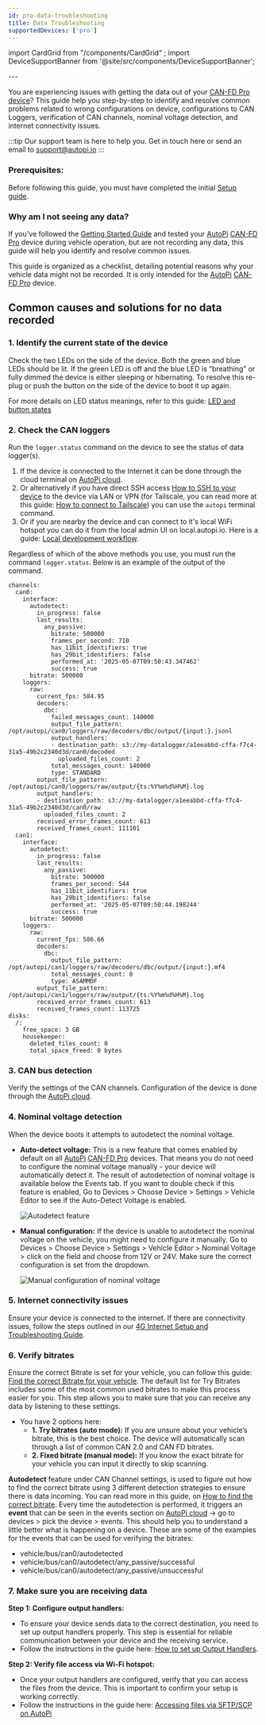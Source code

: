 ```yaml
---
id: pro-data-troubleshooting
title: Data Troubleshooting
supportedDevices: ['pro']
---
```


import CardGrid from "/components/CardGrid" ;
import DeviceSupportBanner from '@site/src/components/DeviceSupportBanner';

<DeviceSupportBanner supported={frontMatter.supportedDevices} />
---


You are experiencing issues with getting the data out of your [CAN-FD Pro device](https://shop.autopi.io/products/autopi-can-fd-pro)? This guide help you step-by-step to identify and resolve common problems related to wrong configurations on device, configurations to CAN Loggers, verification of CAN channels, nominal voltage detection, and internet connectivity issues. 

:::tip Our support team is here to help you.
Get in touch here or send an email to support@autopi.io
:::

### Prerequisites:
Before following this guide, you must have completed the initial [Setup guide](https://docs.autopi.io/getting_started/autopi_canfd_pro/).

### Why am I not seeing any data? 
If you've followed the [Getting Started Guide](/getting_started/autopi_canfd_pro/index.md)
and tested your [AutoPi](https://www.autopi.io) [CAN-FD Pro](https://www.autopi.io/hardware/autopi-canfd-pro) device during vehicle operation, but are not recording any data, this guide will help you identify and resolve common issues. 

This guide is organized as a checklist, detailing potential reasons why your vehicle
data might not be recorded. It is only intended for the
[AutoPi](https://www.autopi.io) [CAN-FD Pro](https://www.autopi.io/hardware/autopi-canfd-pro) device.  

## Common causes and solutions for no data recorded

### 1. Identify the current state of the device

Check the two LEDs on the side of the device. Both the green and blue LEDs should be lit. If the green LED is off and the blue LED is “breathing” or fully dimmed the device is either sleeping or hibernating. To resolve this re-plug or push the button on the side of the device to boot it up again.

For more details on LED status meanings, refer to this guide: [LED and button states](https://docs.autopi.io/hardware/autopi_canfd_pro/pro-led-and-button/)

### 2. Check the CAN loggers

Run the `logger.status` command on the device to see the status of data logger(s).

1. If the device is connected to the Internet it can be done through the cloud terminal on [AutoPi cloud](https://my.autopi.io/).
2. Or alternatively if you have direct SSH access [How to SSH to your device](https://docs.autopi.io/developer_guides/how-to-ssh-to-your-device/) to the device via LAN or VPN (for Tailscale, you can read more at this guide: [How to connect to Tailscale](https://docs.autopi.io/getting_started/autopi_canfd_pro/how_to_connect_to_tailscale/)) you can use the `autopi` terminal command.
3. Or if you are nearby the device and can connect to it's local WiFi hotspot you can do it from the local admin UI on local.autopi.io. Here is a guide: [Local development workflow](https://docs.autopi.io/developer_guides/local-development-workflow/). 

Regardless of which of the above methods you use, you must run the command `logger.status`. Below is an example of the output of the command.

```
channels:
  can0:
    interface:
      autodetect:
        in_progress: false
        last_results:
          any_passive:
            bitrate: 500000
            frames_per_second: 710
            has_11bit_identifiers: true
            has_29bit_identifiers: false
            performed_at: '2025-05-07T09:50:43.347462'
            success: true
      bitrate: 500000
    loggers:
      raw:
        current_fps: 584.95
        decoders:
          dbc:
            failed_messages_count: 140000
            output_file_pattern: /opt/autopi/can0/loggers/raw/decoders/dbc/output/{input:}.jsonl
            output_handlers:
            - destination_path: s3://my-datalogger/a1eeabbd-cffa-f7c4-31a5-49b2c2340d3d/can0/decoded
              uploaded_files_count: 2
            total_messages_count: 140000
            type: STANDARD
        output_file_pattern: /opt/autopi/can0/loggers/raw/output/{ts:%Y%m%d%H%M}.log
        output_handlers:
        - destination_path: s3://my-datalogger/a1eeabbd-cffa-f7c4-31a5-49b2c2340d3d/can0/raw
          uploaded_files_count: 2
        received_error_frames_count: 613
        received_frames_count: 111101
  can1:
    interface:
      autodetect:
        in_progress: false
        last_results:
          any_passive:
            bitrate: 500000
            frames_per_second: 544
            has_11bit_identifiers: true
            has_29bit_identifiers: false
            performed_at: '2025-05-07T09:50:44.198244'
            success: true
      bitrate: 500000
    loggers:
      raw:
        current_fps: 586.66
        decoders:
          dbc:
            output_file_pattern: /opt/autopi/can1/loggers/raw/decoders/dbc/output/{input:}.mf4
            total_messages_count: 0
            type: ASAMMDF
        output_file_pattern: /opt/autopi/can1/loggers/raw/output/{ts:%Y%m%d%H%M}.log
        received_error_frames_count: 613
        received_frames_count: 113725
disks:
  /:
    free_space: 3 GB
    housekeeper:
      deleted_files_count: 0
      total_space_freed: 0 bytes
```

### 3. CAN bus detection

Verify the settings of the CAN channels. Configuration of the device is done through the [AutoPi cloud](https://my.autopi.io/). 

### 4. Nominal voltage detection

When the device boots it attempts to autodetect the nominal voltage.

* **Auto-detect voltage:** This is a new feature that comes enabled by default on all [AutoPi](https://www.autopi.io) [CAN-FD Pro](https://www.autopi.io/hardware/autopi-canfd-pro) devices. That means you do not need to configure the nominal voltage manually - your device will automatically detect it. The result of autodetection of nominal voltage is available below the Events tab.
If you want to double check if this feature is enabled, Go to Devices > Choose Device > Settings > Vehicle Editor to see if the Auto-Detect Voltage is enabled.

    ![Autodetect feature](/img/getting_started/autopi_canfd_pro/autodetect_voltage.png)

* **Manual configuration:** If the device is unable to autodetect the nominal voltage on the vehicle, you might need to configure it manually. Go to Devices > Choose Device > Settings > Vehicle Editor > Nominal Voltage > click on the field and choose from 12V or 24V. Make sure the correct configuration is set from the dropdown.  

    ![Manual configuration of nominal voltage](/img/getting_started/autopi_canfd_pro/nominal_voltage.png)

### 5. Internet connectivity issues 

Ensure your device is connected to the internet. If there are connectivity issues,
follow the steps outlined in our [4G Internet Setup and Troubleshooting Guide](https://docs.autopi.io/getting_started/autopi_canfd_pro/pro-4g-internet-setup-troubleshooting/).

### 6. Verify bitrates 

Ensure the correct Bitrate is set for your vehicle, you can follow this guide: [Find the correct Bitrate for your vehicle](https://docs.autopi.io/getting_started/autopi_canfd_pro/pro-user-guide/#step-4-try-bitrates-or-use-fixed-bitrate). The default list for Try Bitrates includes some of the most common used bitrates to make this process easier for you. This step allows you to make sure that you can receive any data by listening to these settings. 
* You have 2 options here: 
  * **1. Try bitrates (auto mode):**
      If you are unsure about your vehicle’s bitrate, this is the best choice.
        The device will automatically scan through a list of common CAN 2.0 and CAN FD bitrates.
  * **2. Fixed bitrate (manual mode):**
    If you know the exact bitrate for your vehicle you can input it directly to skip scanning. 

**Autodetect** feature under CAN Channel settings, is used to figure out how to find the correct bitrate using 3 different detection strategies to ensure there is data incoming. You can read more in this guide, on [How to find the correct bitrate](https://docs.autopi.io/getting_started/autopi_canfd_pro/pro-user-guide/#step-3-autodetect-how-to-find-the-correct-bitrate). Every time the autodetection is performed, it triggers an **event** that can be seen in the events section on [AutoPi cloud](https://my.autopi.io/) -> go to devices > pick the device > events. This should help you to understand a little better what is happening on a device. These are some of the examples for the events that can be used for verifying the bitrates: 
- vehicle/bus/can0/autodetected 
- vehicle/bus/can0/autodetect/any_passive/successful 
- vehicle/bus/can0/autodetect/any_passive/unsuccessful 


### 7. Make sure you are receiving data

**Step 1: Configure output handlers:**
* To ensure your device sends data to the correct destination, you need to set up output handlers properly. This step is essential for reliable communication between your device and the receiving service.
* Follow the instructions in the guide here: [How to set up Output Handlers](https://docs.autopi.io/getting_started/autopi_canfd_pro/pro-user-guide/#step-4-outputs). 

**Step 2: Verify file access via Wi-Fi hotspot:**
* Once your output handlers are configured, verify that you can access the files from the device. This is important to confirm your setup is working correctly.
* Follow the instructions in the guide here: [Accessing files via SFTP/SCP on AutoPi](https://docs.autopi.io/getting_started/autopi_canfd_pro/accessing-files-via-sftp-on-autopi/)


